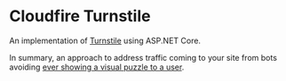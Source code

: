 # Cloudfire Turnstile

An implementation of [Turnstile](https://developers.cloudflare.com/turnstile/) using ASP.NET Core.

In summary, an approach to address traffic coming to your site from bots avoiding [ever showing a visual puzzle to a user](https://www.troyhunt.com/fighting-api-bots-with-cloudflares-invisible-turnstile/).
